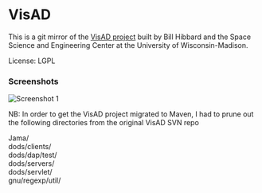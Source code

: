 # VisAD

This is a git mirror of the [VisAD project](http://www.ssec.wisc.edu/~billh/visad.html) built by Bill Hibbard and the Space Science and Engineering Center at the University of Wisconsin-Madison.

License: LGPL

### Screenshots

<img src="http://www.unidata.ucar.edu/software/idv/gallery/IDV_Nov200Z_wind.jpg" alt="Screenshot 1" />

NB: In order to get the VisAD project migrated to Maven, I had to prune out the following directories from the original VisAD SVN repo

Jama/<br />
dods/clients/<br />
dods/dap/test/<br />
dods/servers/<br />
dods/servlet/<br />
gnu/regexp/util/<br />
